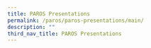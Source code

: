 ```yaml
---
title: PAROS Presentations
permalink: /paros/paros-presentations/main/
description: ""
third_nav_title: PAROS Presentations
---
```

